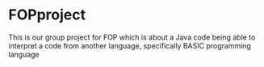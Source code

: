 # FOPproject
This is our group project for FOP which is about a Java code being able to interpret a code from another language, specifically BASIC programming language
